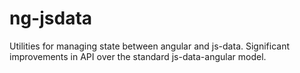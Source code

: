# ng-jsdata

Utilities for managing state between angular and js-data.  Significant
improvements in API over the standard js-data-angular model.
